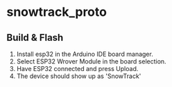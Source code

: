 # snowtrack_proto
## Build & Flash
1. Install esp32 in the Arduino IDE board manager.
2. Select ESP32 Wrover Module in the board selection.
3. Have ESP32 connected and press Upload.
4. The device should show up as 'SnowTrack'
